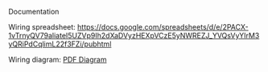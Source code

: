 Documentation

Wiring spreadsheet: 
https://docs.google.com/spreadsheets/d/e/2PACX-1vTrnyQV79aliateI5UZVp9Ih2dXaDVyzHEXpVCzE5yNWREZJ_YVQsVyYIrM3yQRiPdCqlimL22f3FZi/pubhtml

Wiring diagram:
[PDF Diagram](Supporting%20files/Diagrams/MR1AcornWiring.PDF)